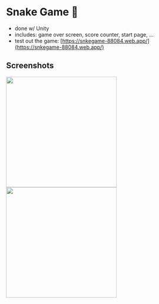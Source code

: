 # Snake Game 🐍
- done w/ Unity
- includes: game over screen, score counter, start page, ...
- test out the game: [https://snkegame-88084.web.app/](https://snkegame-88084.web.app/)

## Screenshots
<image src="images/pic1.png" width="300">
<image src="images/pic2.png" width="300">